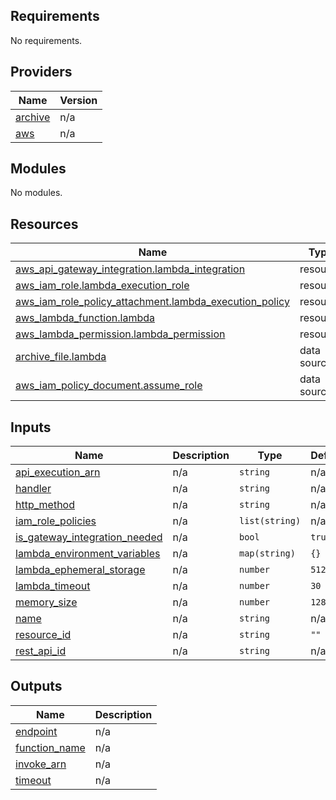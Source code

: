 ## Requirements

No requirements.

## Providers

| Name | Version |
|------|---------|
| <a name="provider_archive"></a> [archive](#provider\_archive) | n/a |
| <a name="provider_aws"></a> [aws](#provider\_aws) | n/a |

## Modules

No modules.

## Resources

| Name | Type |
|------|------|
| [aws_api_gateway_integration.lambda_integration](https://registry.terraform.io/providers/hashicorp/aws/latest/docs/resources/api_gateway_integration) | resource |
| [aws_iam_role.lambda_execution_role](https://registry.terraform.io/providers/hashicorp/aws/latest/docs/resources/iam_role) | resource |
| [aws_iam_role_policy_attachment.lambda_execution_policy](https://registry.terraform.io/providers/hashicorp/aws/latest/docs/resources/iam_role_policy_attachment) | resource |
| [aws_lambda_function.lambda](https://registry.terraform.io/providers/hashicorp/aws/latest/docs/resources/lambda_function) | resource |
| [aws_lambda_permission.lambda_permission](https://registry.terraform.io/providers/hashicorp/aws/latest/docs/resources/lambda_permission) | resource |
| [archive_file.lambda](https://registry.terraform.io/providers/hashicorp/archive/latest/docs/data-sources/file) | data source |
| [aws_iam_policy_document.assume_role](https://registry.terraform.io/providers/hashicorp/aws/latest/docs/data-sources/iam_policy_document) | data source |

## Inputs

| Name | Description | Type | Default | Required |
|------|-------------|------|---------|:--------:|
| <a name="input_api_execution_arn"></a> [api\_execution\_arn](#input\_api\_execution\_arn) | n/a | `string` | n/a | yes |
| <a name="input_handler"></a> [handler](#input\_handler) | n/a | `string` | n/a | yes |
| <a name="input_http_method"></a> [http\_method](#input\_http\_method) | n/a | `string` | n/a | yes |
| <a name="input_iam_role_policies"></a> [iam\_role\_policies](#input\_iam\_role\_policies) | n/a | `list(string)` | n/a | yes |
| <a name="input_is_gateway_integration_needed"></a> [is\_gateway\_integration\_needed](#input\_is\_gateway\_integration\_needed) | n/a | `bool` | `true` | no |
| <a name="input_lambda_environment_variables"></a> [lambda\_environment\_variables](#input\_lambda\_environment\_variables) | n/a | `map(string)` | `{}` | no |
| <a name="input_lambda_ephemeral_storage"></a> [lambda\_ephemeral\_storage](#input\_lambda\_ephemeral\_storage) | n/a | `number` | `512` | no |
| <a name="input_lambda_timeout"></a> [lambda\_timeout](#input\_lambda\_timeout) | n/a | `number` | `30` | no |
| <a name="input_memory_size"></a> [memory\_size](#input\_memory\_size) | n/a | `number` | `128` | no |
| <a name="input_name"></a> [name](#input\_name) | n/a | `string` | n/a | yes |
| <a name="input_resource_id"></a> [resource\_id](#input\_resource\_id) | n/a | `string` | `""` | no |
| <a name="input_rest_api_id"></a> [rest\_api\_id](#input\_rest\_api\_id) | n/a | `string` | n/a | yes |

## Outputs

| Name | Description |
|------|-------------|
| <a name="output_endpoint"></a> [endpoint](#output\_endpoint) | n/a |
| <a name="output_function_name"></a> [function\_name](#output\_function\_name) | n/a |
| <a name="output_invoke_arn"></a> [invoke\_arn](#output\_invoke\_arn) | n/a |
| <a name="output_timeout"></a> [timeout](#output\_timeout) | n/a |

